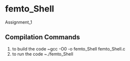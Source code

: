 # femto_Shell
Assignment_1

## Compilation Commands 
1. to build the code ~gcc -O0 -o femto_Shell femto_Shell.c
2. to run the code ~./femto_Shell
